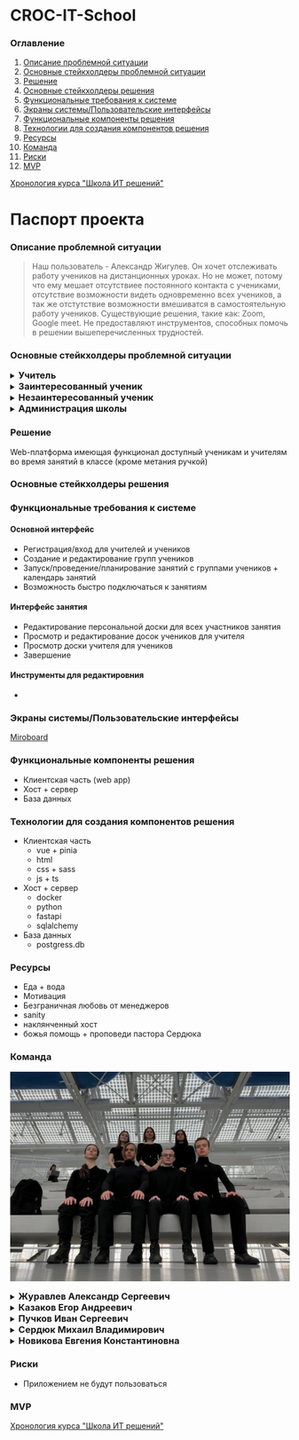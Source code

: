 # CROC-IT-School

### Оглавление
1. [Описание проблемной ситуации](#описание-проблемной-ситуации)
2. [Основные стейкхолдеры проблемной ситуации](#основные-стейкхолдеры-проблемной-ситуации)
3. [Решение](#решение)
4. [Основные стейкхолдеры решения](#основные-стейкхолдеры-решения)
5. [Функциональные требования к системе](#функциональные-требования-к-системе)
6. [Экраны системы/Пользовательские интерфейсы](#экраны-системыпользовательские-интерфейсы)
7. [Функциональные компоненты решения](#функциональные-компоненты-решения)
8. [Технологии для создания компонентов решения](#технологии-для-создания-компонентов-решения)
9. [Ресурсы](#ресурсы)
10. [Команда](#команда)
11. [Риски](#риски)
12. [MVP](#mvp)

[Хронология курса "Школа ИТ решений"](CROC_Chronology.md)

# Паспорт проекта

### Описание проблемной ситуации
> Наш пользователь - Александр Жигулев. Он
хочет отслеживать работу учеников на дистанционных уроках.
Но не может, потому что ему мешает отсутствиее постоянного контакта с учениками, отсутствие возможности видеть одновременно всех учеников, а так же отстутствие возможности вмешиватся в самостоятельную работу учеников.
Существующие решения, такие как: Zoom, Google meet. Не предоставляют инструментов, способных помочь в решении вышеперечисленных трудностей.  

### Основные стейкхолдеры проблемной ситуации

<details><summary><h3 style="display:inline">Учитель</h3></summary>
    
</details>
<details><summary><h3 style="display:inline">Заинтересованный ученик</h3></summary>

</details>
<details><summary><h3 style="display:inline">Незаинтересованный ученик</h3></summary>

</details>
<details><summary><h3 style="display:inline">Администрация школы</h3></summary>  

</details>

### Решение
Web-платформа имеющая функционал доступный ученикам и учителям во время занятий в классе (кроме метания ручкой)
### Основные стейкхолдеры решения
### Функциональные требования к системе
#### Основной интерфейс 
- Регистрация/вход для учителей и учеников
- Создание и редактирование групп учеников
- Запуск/проведение/планирование занятий с группами учеников + календарь занятий
- Возможность быстро подключаться к занятиям
#### Интерфейс занятия
- Редактирование персональной доски для всех участников занятия
- Просмотр и редактирование досок учеников для учителя  
- Просмотр доски учителя для учеников
- Завершение
#### Инструменты для редактировния
-  
### Экраны системы/Пользовательские интерфейсы
[Miroboard](https://miro.com/app/board/uXjVNdDQkYo=/?share_link_id=972087828756)
### Функциональные компоненты решения
- Клиентская часть (web app)
- Хост + сервер
- База данных
### Технологии для создания компонентов решения
- Клиентская часть
    - vue + pinia
    - html
    - css + sass
    - js + ts
- Хост + сервер
    - docker
    - python
    - fastapi
    - sqlalchemy
- База данных
    - postgress.db
### Ресурсы
- Еда + вода 
- Мотивация 
- Безграничная любовь от менеджеров 
- sanity
- наклянченный хост
- божья помощь + проповеди пастора Сердюка
### Команда
![Командное фото](/files/project_passport/team/team_photo.jpeg)

<details><summary><h3 style="display:inline">Журавлев Александр Сергеевич</h3></summary>

**Тимлид, разработчик**   

</details>
<details><summary><h3 style="display:inline">Казаков Егор Андреевич</h3></summary>

**ПМ, разработчик**
</details>
<details><summary><h3 style="display:inline">Пучков Иван Сергеевич</h3></summary>

**Главный разработчик**
</details>
<details><summary><h3 style="display:inline">Сердюк Михаил Владимирович</h3></summary>

**Главный аналитик данных, разработчик**
</details>
<details><summary><h3 style="display:inline">Новикова Евгения Константиновна</h3></summary>

**Разработчик, аналитик данных**
</details>

### Риски
- Приложением не будут пользоваться
### MVP



[Хронология курса "Школа ИТ решений"](CROC_Chronology.md)